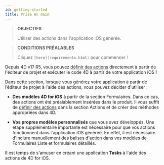 ```yaml
---
id: getting-started
title: Prise en main
---
```


> **OBJECTIFS**
> 
> Utiliser des actions dans l'application iOS générée.


> **CONDITIONS PRÉALABLES**
> 
> Cliquez `[here](requirements.html)` pour commencer !

Depuis 4D v17 R5, vous pouvez [définir des actions](define-first-action.md) directement à partir de l'éditeur de projet et exécuter le code 4D à partir de votre application iOS !

Dans cette section, lorsque vous générez votre application à partir de l’éditeur de projet à l'aide des actions, vous pouvez décider d'utiliser :

* **Des modèles 4D for iOS** à partir de la section Formulaires. Dans ce cas, des actions ont été préalablement insérées dans le produit. Il vous suffit de [définir des actions](define-first-action.md) dans la section Actions et de créer des méthodes appropriées dans 4D.

* **Vos propres modèles personnalisés** que vous avez développés. Une étape supplémentaire importante est nécessaire pour que vos actions fonctionnent dans l'application iOS générée. En effet, il est nécessaire d'inclure manuellement des [balises d'action](adding-actions-template.md) dans vos modèles de Formulaires Liste et formulaires détaillés.

Il est temps de s'amuser en créant une application **Tasks** à l'aide des actions de 4D for iOS.